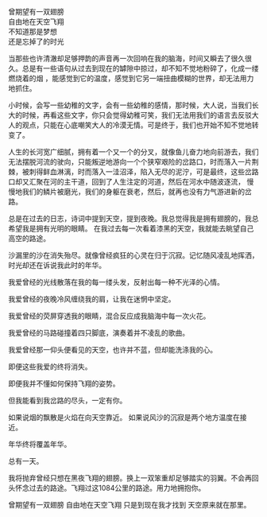 曾期望有一双翅膀  
自由地在天空飞翔  
不知道那是梦想  
还是忘掉了的时光



当那些也许清澈却足够押韵的声音再一次回响在我的脑海，时间又瞬去了很久很久。总是有一些语句从过去到现在的罅隙中掠过，却不知不觉地粉碎了，化成一缕燃烧着的烟 ，能感觉到它的温度，感觉到它另一端扭曲模糊的世界，却无法用力地抓住。

小时候，会写一些幼稚的文字，会有一些幼稚的感情，那时候，大人说，当我们长大的时候，再看这些文字，你只会觉得幼稚可笑，我们无法用我们的语言去反驳大人的观点，只能在心底嘲笑大人的冷漠无情。可是终于，我们也开始不知不觉地转变了。

人生的长河宽广细腻，拥有着一个又一个的分叉，就像鱼儿奋力地向前游去，我们无法摆脱河流的驶向，只能叛逆地游向一个个狭窄艰险的岔路口，时而落入一片荆棘，被刺得鲜血淋漓，时而落入一洼沼泽，陷入无尽的泥泞，可是最终，这些岔路口却又汇聚在河的主干道，回到了人生注定的河道，然后在河水中随波逐流， 慢慢地我们的鳞片被磨光，我们的身躯在衰老，然后，就再也没有力气游进新的岔路。

总是在过去的日志，诗词中提到天空，提到夜晚。我总觉得我是拥有翅膀的，我总希望我是拥有光明的眼睛。 在我过去每一次看着漆黑的天空，我就能去眺望自己高空的路途。


沙漏里的沙在消失殆尽。就像曾经疯狂的心灵在归于沉寂。记忆随风凌乱地挥洒，时光却还在诉说我此时的年华。 

我爱曾经的光线散落在我的每一缕头发，反射出每一种不光泽的心情。

我爱曾经的夜晚冷风缠绕我的肩，让我在迷惘中坚定。

我爱曾经的荧屏穿透我的眼睛，混合反应成我脑海中每一次火花。

我爱曾经的马路碰撞着四只脚底，演奏着并不凌乱的歌曲。

我爱曾经那一仰头便看见的天空，也许并不蓝，但却能洗涤我的心。





即便这些我爱的终将消失。

即便我并不懂如何保持飞翔的姿势。

但我能看到我岔路的尽头，一定有你。



如果说烟的飘散是火焰在向天空靠近。
如果说风沙的沉寂是两个地方温度在接近。

年华终将覆盖年华。

总有一天。

我将抛弃曾经只想在黑夜飞翔的翅膀。换上一双笨重却足够踏实的羽翼。不会再回头怀念过去的路途。飞翔过这1084公里的路途。用力地拥抱你。

 
曾期望有一双翅膀
自由地在天空飞翔
只是到现在我才找到
天空原来就在那里。